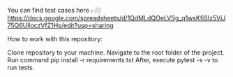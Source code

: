 You can find test cases here 👉🏼 https://docs.google.com/spreadsheets/d/1QdMLdQOeLVSg_q1wsKfiSIz5ViJ75Q6UlloczVfZ1Hs/edit?usp=sharing

How to work with this repository:

Clone repository to your machine.
Navigate to the root folder of the project.
Run command pip install -r requirements.txt
After, execute pytest -s -v to run tests.
